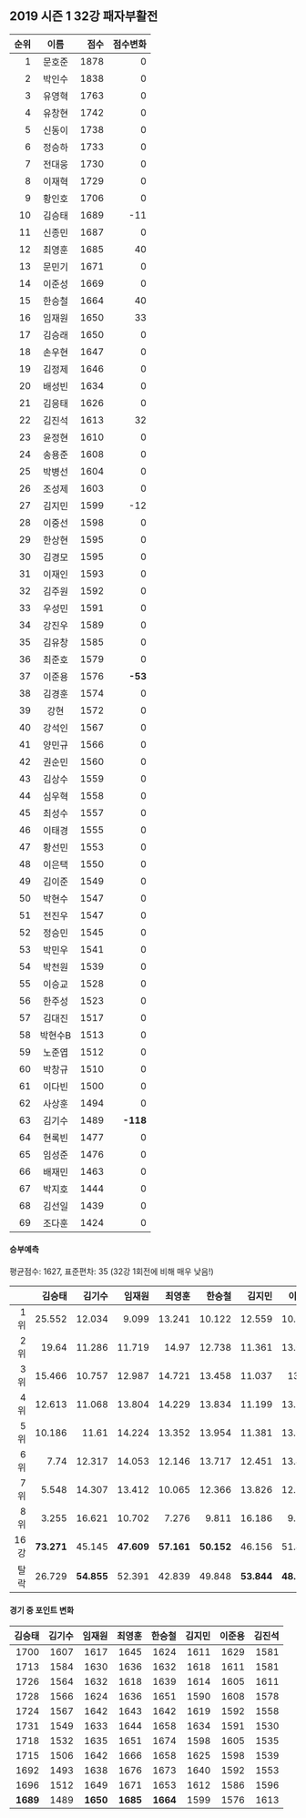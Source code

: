 ## 2019 시즌 1 32강 패자부활전

| 순위 | 이름 | 점수 | 점수변화 |
|---:|:---:|---:|---:|
|  1 |   문호준 | 1878 |    0 |
|  2 |   박인수 | 1838 |    0 |
|  3 |   유영혁 | 1763 |    0 |
|  4 |   유창현 | 1742 |    0 |
|  5 |   신동이 | 1738 |    0 |
|  6 |   정승하 | 1733 |    0 |
|  7 |   전대웅 | 1730 |    0 |
|  8 |   이재혁 | 1729 |    0 |
|  9 |   황인호 | 1706 |    0 |
| 10 |   김승태 | 1689 |  -11 |
| 11 |   신종민 | 1687 |    0 |
| 12 |   최영훈 | 1685 |   40 |
| 13 |   문민기 | 1671 |    0 |
| 14 |   이준성 | 1669 |    0 |
| 15 |   한승철 | 1664 |   40 |
| 16 |   임재원 | 1650 |   33 |
| 17 |   김승래 | 1650 |    0 |
| 18 |   손우현 | 1647 |    0 |
| 19 |   김정제 | 1646 |    0 |
| 20 |   배성빈 | 1634 |    0 |
| 21 |   김응태 | 1626 |    0 |
| 22 |   김진석 | 1613 |   32 |
| 23 |   윤정현 | 1610 |    0 |
| 24 |   송용준 | 1608 |    0 |
| 25 |   박병선 | 1604 |    0 |
| 26 |   조성제 | 1603 |    0 |
| 27 |   김지민 | 1599 |  -12 |
| 28 |   이중선 | 1598 |    0 |
| 29 |   한상현 | 1595 |    0 |
| 30 |   김경모 | 1595 |    0 |
| 31 |   이재인 | 1593 |    0 |
| 32 |   김주원 | 1592 |    0 |
| 33 |   우성민 | 1591 |    0 |
| 34 |   강진우 | 1589 |    0 |
| 35 |   김유창 | 1585 |    0 |
| 36 |   최준호 | 1579 |    0 |
| 37 |   이준용 | 1576 |  __-53__ |
| 38 |   김경훈 | 1574 |    0 |
| 39 |     강현 | 1572 |    0 |
| 40 |   강석인 | 1567 |    0 |
| 41 |   양민규 | 1566 |    0 |
| 42 |   권순민 | 1560 |    0 |
| 43 |   김상수 | 1559 |    0 |
| 44 |   심우혁 | 1558 |    0 |
| 45 |   최성수 | 1557 |    0 |
| 46 |   이태경 | 1555 |    0 |
| 47 |   황선민 | 1553 |    0 |
| 48 |   이은택 | 1550 |    0 |
| 49 |   김이준 | 1549 |    0 |
| 50 |   박현수 | 1547 |    0 |
| 51 |   전진우 | 1547 |    0 |
| 52 |   정승민 | 1545 |    0 |
| 53 |   박민우 | 1541 |    0 |
| 54 |   박천원 | 1539 |    0 |
| 55 |   이승교 | 1528 |    0 |
| 56 |   한주성 | 1523 |    0 |
| 57 |   김대진 | 1517 |    0 |
| 58 |  박현수B | 1513 |    0 |
| 59 |   노준엽 | 1512 |    0 |
| 60 |   박창규 | 1510 |    0 |
| 61 |   이다빈 | 1500 |    0 |
| 62 |   사상훈 | 1494 |    0 |
| 63 |   김기수 | 1489 | __-118__ |
| 64 |   현록빈 | 1477 |    0 |
| 65 |   임성준 | 1476 |    0 |
| 66 |   배재민 | 1463 |    0 |
| 67 |   박지호 | 1444 |    0 |
| 68 |   김선일 | 1439 |    0 |
| 69 |   조다훈 | 1424 |    0 |

#### 승부예측

평균점수: 1627, 표준편차: 35 (32강 1회전에 비해 매우 낮음!)

|  | 김승태 | 김기수 | 임재원 | 최영훈 | 한승철 | 김지민 | 이준용 | 김진석 |
|---:|---:|---:|---:|---:|---:|---:|---:|---:|
| 1위 | 25.552 | 12.034 | 9.099 | 13.241 | 10.122 | 12.559 | 10.786 | 8.997 |
| 2위 | 19.64 | 11.286 | 11.719 | 14.97 | 12.738 | 11.361 | 13.044 | 9.374 |
| 3위 | 15.466 | 10.757 | 12.987 | 14.721 | 13.458 | 11.037 | 13.78 | 9.432 |
| 4위 | 12.613 | 11.068 | 13.804 | 14.229 | 13.834 | 11.199 | 13.821 | 10.13 |
| 5위 | 10.186 | 11.61 | 14.224 | 13.352 | 13.954 | 11.381 | 13.626 | 11.404 |
| 6위 | 7.74 | 12.317 | 14.053 | 12.146 | 13.717 | 12.451 | 13.484 | 12.897 |
| 7위 | 5.548 | 14.307 | 13.412 | 10.065 | 12.366 | 13.826 | 12.163 | 16.019 |  
| 8위 | 3.255 | 16.621 | 10.702 | 7.276 | 9.811 | 16.186 | 9.296 | 21.747 |
| 16강 | __73.271__ | 45.145 | __47.609__ | __57.161__ | __50.152__ | 46.156 | 51.431 | 37.933 |
| 탈락 | 26.729 | __54.855__ | 52.391 | 42.839 | 49.848 | __53.844__ | __48.569__ | __62.067__ |

#### 경기 중 포인트 변화

|    김승태 |    김기수 |    임재원 |    최영훈 |    한승철 |    김지민 |    이준용 |    김진석 |
| ------:| ------:| ------:| ------:| ------:| ------:| ------:| ------:|
| 1700 | 1607 | 1617 | 1645 | 1624 | 1611 | 1629 | 1581 |
| 1713 | 1584 | 1630 | 1636 | 1632 | 1618 | 1611 | 1581 |
| 1726 | 1564 | 1632 | 1618 | 1639 | 1614 | 1605 | 1611 |
| 1728 | 1566 | 1624 | 1636 | 1651 | 1590 | 1608 | 1578 |
| 1724 | 1567 | 1642 | 1643 | 1642 | 1619 | 1592 | 1558 |
| 1731 | 1549 | 1633 | 1644 | 1658 | 1634 | 1591 | 1530 |
| 1718 | 1532 | 1635 | 1651 | 1674 | 1598 | 1605 | 1535 |
| 1715 | 1506 | 1642 | 1666 | 1658 | 1625 | 1598 | 1539 |
| 1692 | 1493 | 1638 | 1676 | 1673 | 1640 | 1592 | 1553 |
| 1696 | 1512 | 1649 | 1671 | 1653 | 1612 | 1586 | 1596 |
| __1689__ | 1489 | __1650__ | __1685__ | __1664__ | 1599 | 1576 | 1613 |
